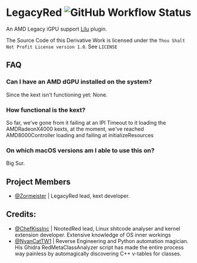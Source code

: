 # LegacyRed ![GitHub Workflow Status](https://img.shields.io/github/actions/workflow/status/Zorm-Industries/LegacyRed/main.yml?branch=master&logo=github&style=for-the-badge)

An AMD Legacy iGPU support [Lilu](https://github.com/acidanthera/Lilu) plugin.

The Source Code of this Derivative Work is licensed under the `Thou Shalt Not Profit License version 1.0`. See `LICENSE`

## FAQ

### Can I have an AMD dGPU installed on the system?

Since the kext isn't functioning yet: None.

### How functional is the kext?

So far, we've gone from it failing at an IPI Timeout to it loading the AMDRadeonX4000 kexts, at the moment, we've reached AMD8000Controller loading and failing at initializeResources

### On which macOS versions am I able to use this on?

Big Sur.

## Project Members
- [@Zormeister](https://github.com/Zormeister) | LegacyRed lead, kext developer.

## Credits:

- [@ChefKissInc](https://github.com/ChefKissInc) | NootedRed lead, Linux shitcode analyser and kernel extension developer. Extensive knowledge of OS inner workings
- [@NyanCatTW1](https://github.com/NyanCatTW1) | Reverse Engineering and Python automation magician. His Ghidra RedMetaClassAnalyzer script has made the entire process way painless by automagically discovering C++ v-tables for classes.

